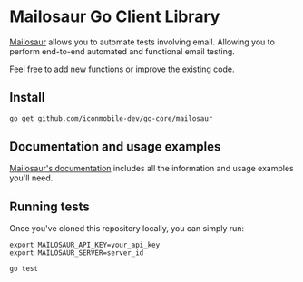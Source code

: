 # Mailosaur Go Client Library

[Mailosaur](https://mailosaur.com) allows you to automate tests involving email. Allowing you to perform end-to-end automated and functional email testing.

Feel free to add new functions or improve the existing code.

## Install

```bash
go get github.com/iconmobile-dev/go-core/mailosaur
```

## Documentation and usage examples

[Mailosaur's documentation](https://mailosaur.com/docs) includes all the information and usage examples you'll need.

## Running tests

Once you've cloned this repository locally, you can simply run:

```
export MAILOSAUR_API_KEY=your_api_key
export MAILOSAUR_SERVER=server_id

go test
```